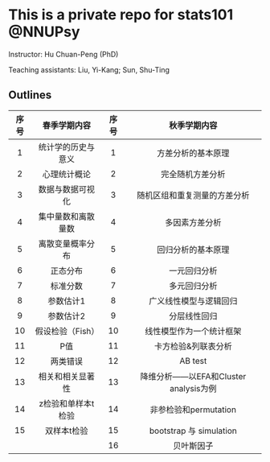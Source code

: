 # This is a private repo for stats101 @NNUPsy

Instructor: Hu Chuan-Peng (PhD)

Teaching assistants: Liu, Yi-Kang; Sun, Shu-Ting

## Outlines

|序号|春季学期内容| 序号 | 秋季学期内容 | 
| :--: | :--: | :--: | :--: | 
|  1   |   统计学的历史与意义    |   1   |   方差分析的基本原理   | 
|    2  |  心理统计概论|    2  |  完全随机方差分析 |  
|    3  |   数据与数据可视化  |    3  |   随机区组和重复测量的方差分析    | 
|    4  |  集中量数和离散量数   |    4  |  多因素方差分析    |
|    5  |   离散变量概率分布|    5  |   回归分析的基本原理   |        
|    6  |    正态分布 |    6  |    一元回归分析    |
|    7  |    标准分数|    7  |    多元回归分析    |
|    8  |   参数估计1|    8  |   广义线性模型与逻辑回归     |
|    9  |   参数估计2|    9  |   分层线性回归     |
|    10  |    假设检验（Fish）  |    10  |    线性模型作为一个统计框架    |
|    11  |    P值    |    11  |    卡方检验&列联表分析    |
|    12  |   两类错误  |    12  |  AB test   |
|    13  |   相关和相关显著性   |    13  |    降维分析——以EFA和Cluster analysis为例    |
|    14  |    z检验和单样本t检验 |    14  |    非参检验和permutation    |
|    15  |    双样本t检验    |    15  |    bootstrap 与 simulation    |
|    |   |    16  |    贝叶斯因子    |